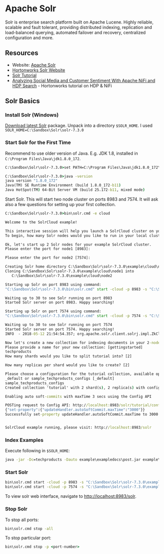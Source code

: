# Apache Solr

Solr is enterprise search platform built on Apache Lucene. 
Highly reliable, scalable and fault tolerant, providing distributed indexing, replication and load-balanced querying, automated failover and recovery, centralized configuration and more.

## Resources

* Website: [Apache Solr](https://lucene.apache.org/solr/)
* [Hortonworks Solr Website](https://hortonworks.com/hadoop/solr/)
* [Solr Tutorial](https://lucene.apache.org/solr/guide/7_3/solr-tutorial.html)
* [Analyzing Social Media and Customer Sentiment With Apache NiFi and HDP Search](https://github.com/hortonworks/data-tutorials/blob/master/tutorials/hdp/analyzing-social-media-and-customer-sentiment-with-apache-nifi-and-hdp-search/) - Hortonworks tutorial on HDP & NiFi

## Solr Basics

### Install Solr (Windows)

[Download latest Solr](https://lucene.apache.org/solr/mirrors-solr-latest-redir.html) package. Unpack into a directory `$SOLR_HOME`. I used `SOLR_HOME=C:\Sandbox\Solr\solr-7.3.0`

### Start Solr for the First Time

Recommend to use older version of Java. E.g. JDK 1.8, installed in `C:\Program Files\Java\jdk1.8.0_172`.

```cmd
C:\Sandbox\Solr\solr-7.3.0>set PATH=C:\Program Files\Java\jdk1.8.0_172\bin;%PATH%

C:\Sandbox\Solr\solr-7.3.0>java -version
java version "1.8.0_172"
Java(TM) SE Runtime Environment (build 1.8.0_172-b11)
Java HotSpot(TM) 64-Bit Server VM (build 25.172-b11, mixed mode)
```

Start Solr. This will start two node cluster on ports 8983 and 7574.
It will ask also a few questions for setting up your first collection.

```cmd
C:\Sandbox\Solr\solr-7.3.0>bin\solr.cmd -e cloud

Welcome to the SolrCloud example!

This interactive session will help you launch a SolrCloud cluster on your local workstation.
To begin, how many Solr nodes would you like to run in your local cluster? (specify 1-4 nodes) [2]:

Ok, let's start up 2 Solr nodes for your example SolrCloud cluster.
Please enter the port for node1 [8983]:

Please enter the port for node2 [7574]:

Creating Solr home directory C:\Sandbox\Solr\solr-7.3.0\example\cloud\node1\solr
Cloning C:\Sandbox\Solr\solr-7.3.0\example\cloud\node1 into
   C:\Sandbox\Solr\solr-7.3.0\example\cloud\node2

Starting up Solr on port 8983 using command:
"C:\Sandbox\Solr\solr-7.3.0\bin\solr.cmd" start -cloud -p 8983 -s "C:\Sandbox\Solr\solr-7.3.0\example\cloud\node1\solr"

Waiting up to 30 to see Solr running on port 8983
Started Solr server on port 8983. Happy searching!

Starting up Solr on port 7574 using command:
"C:\Sandbox\Solr\solr-7.3.0\bin\solr.cmd" start -cloud -p 7574 -s "C:\Sandbox\Solr\solr-7.3.0\example\cloud\node2\solr" -z localhost:9983

Waiting up to 30 to see Solr running on port 7574
Started Solr server on port 7574. Happy searching!
INFO  - 2018-05-12 21:54:54.357; org.apache.solr.client.solrj.impl.ZkClientClusterStateProvider; Cluster at localhost:9983 ready

Now let's create a new collection for indexing documents in your 2-node cluster.
Please provide a name for your new collection: [gettingstarted]
techproducts
How many shards would you like to split tutorial into? [2]

How many replicas per shard would you like to create? [2]

Please choose a configuration for the tutorial collection, available options are:
_default or sample_techproducts_configs [_default]
sample_techproducts_configs
Created collection 'tutorial' with 2 shard(s), 2 replica(s) with config-set 'tutorial'

Enabling auto soft-commits with maxTime 3 secs using the Config API

POSTing request to Config API: http://localhost:8983/solr/tutorial/config
{"set-property":{"updateHandler.autoSoftCommit.maxTime":"3000"}}
Successfully set-property updateHandler.autoSoftCommit.maxTime to 3000


SolrCloud example running, please visit: http://localhost:8983/solr
```

### Index Examples

Execute following in `$SOLR_HOME`:

```cmd
java -jar -Dc=techproducts -Dauto example\exampledocs\post.jar example\exampledocs\*
```

### Start Solr

```cmd
bin\solr.cmd start -cloud -p 8983 -s "C:\Sandbox\Solr\solr-7.3.0\example\cloud\node1\solr"
bin\solr.cmd start -cloud -p 7574 -s "C:\Sandbox\Solr\solr-7.3.0\example\cloud\node2\solr" -z localhost:9983
```

To view solr web interface, navigate to [http://localhost:8983/solr](http://localhost:8983/solr).

### Stop Solr

To stop all ports:
```cmd
bin\solr.cmd stop -all
```

To stop particular port:
```cmd
bin\solr.cmd stop -p <port-number>
```

